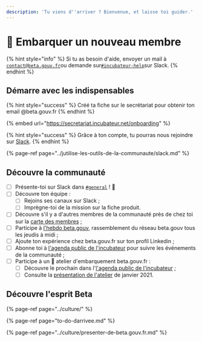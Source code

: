 ```yaml
---
description: 'Tu viens d''arriver ? Bienvenue, et laisse toi guider.'
---
```


# 🛫 Embarquer un nouveau membre

{% hint style="info" %}
Si tu as besoin d'aide, envoyer un mail à [`contact@beta.gouv.fr`](mailto:contact@beta.gouv.Fr)ou demande sur[`#incubateur-help`](https://startups-detat.slack.com/messages/incubateur-help)sur Slack.
{% endhint %}

## Démarre avec les indispensables

{% hint style="success" %}
Créé ta fiche sur le secrétariat  pour obtenir ton email @beta.gouv.fr
{% endhint %}

{% embed url="https://secretariat.incubateur.net/onboarding" %}

{% hint style="success" %}
Grâce à ton compte, tu pourras nous rejoindre sur [Slack](../jutilise-les-outils-de-la-communaute/slack.md).
{% endhint %}

{% page-ref page="../jutilise-les-outils-de-la-communaute/slack.md" %}

## Découvre la communauté

* [ ] Présente-toi sur Slack dans [`#general`](https://startups-detat.slack.com/messages/general) ! 👋
* [ ] Découvre ton équipe :
  * [ ] Rejoins ses canaux sur Slack ;
  * [ ] Imprègne-toi de la mission sur la fiche produit.
* [ ] Découvre s'il y a d'autres membres de la communauté près de chez toi sur la [carte des membres](https://doc.incubateur.net/communaute/dinum/locaux/ou-travailler#beta-gouv-fr-en-dehors-de-paris) ;
* [ ] Participe à [l'hebdo beta.gouv](../../decouvrir-les-guides-des-autres-incubateurs/incubateur-de-la-dinum/rituels/standup.md), rassemblement du réseau beta.gouv tous les jeudis à midi ;
* [ ] Ajoute ton expérience chez beta.gouv.fr sur ton profil Linkedin ;
* [ ] Abonne toi à [l'agenda public de l'incubateur](https://calendar.google.com/calendar/embed?src=0ieonqap1r5jeal5ugeuhoovlg%40group.calendar.google.com&ctz=Europe/Paris) pour suivre les événements de la communauté ; 
* [ ] Participe à un 🛫 atelier d'embarquement beta.gouv.fr :
  * [ ] Découvre le prochain dans l'[l'agenda public de l'incubateur](https://calendar.google.com/calendar/embed?src=0ieonqap1r5jeal5ugeuhoovlg%40group.calendar.google.com&ctz=Europe/Paris) ;
  * [ ] Consulte la [présentation de l'atelier](https://docs.google.com/presentation/d/1ded7iFFFaPuw9tKcj6g-xLBggAox-QNDjsMamECPqHU/edit#slide=id.p3) de janvier 2021. 

## Découvre l'esprit Beta

{% page-ref page="../culture/" %}

{% page-ref page="to-do-darrivee.md" %}

{% page-ref page="../culture/presenter-de-beta.gouv.fr.md" %}

